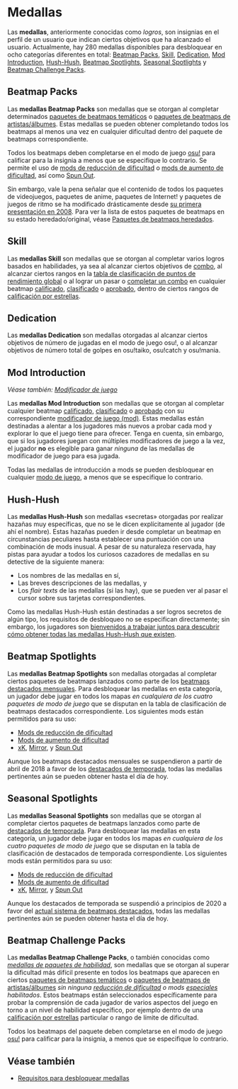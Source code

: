 # Medallas

Las **medallas**, anteriormente conocidas como *logros*, son insignias en el perfil de un usuario que indican ciertos objetivos que ha alcanzado el usuario. Actualmente, hay 280 medallas disponibles para desbloquear en ocho categorías diferentes en total: [Beatmap Packs](#beatmap-packs), [Skill](#skill), [Dedication](#dedication), [Mod Introduction](#mod-introduction), [Hush-Hush](#hush-hush), [Beatmap Spotlights](#beatmap-spotlights), [Seasonal Spotlights](#seasonal-spotlights) y [Beatmap Challenge Packs](#beatmap-challenge-packs).

## Beatmap Packs

Las **medallas Beatmap Packs** son medallas que se otorgan al completar determinados [paquetes de beatmaps temáticos](https://osu.ppy.sh/beatmaps/packs?type=theme) o [paquetes de beatmaps de artistas/álbumes](https://osu.ppy.sh/beatmaps/packs?type=artist). Estas medallas se pueden obtener completando todos los beatmaps al menos una vez en cualquier dificultad dentro del paquete de beatmaps correspondiente.

Todos los beatmaps deben completarse en el modo de juego [osu!](/wiki/Game_mode/osu!) para calificar para la insignia a menos que se especifique lo contrario. Se permite el uso de [mods de reducción de dificultad](/wiki/Game_modifier#reducción-de-dificultad) o [mods de aumento de dificultad](/wiki/Game_modifier#aumento-de-dificultad), así como [Spun Out](/wiki/Game_modifier/Spun_Out).

Sin embargo, vale la pena señalar que el contenido de todos los paquetes de videojuegos, paquetes de anime, paquetes de Internet! y paquetes de juegos de ritmo se ha modificado drásticamente desde [su primera presentación en 2008](https://osu.ppy.sh/community/forums/topics/1853). Para ver la lista de estos paquetes de beatmaps en su estado heredado/original, véase [Paquetes de beatmaps heredados](/wiki/Medals/Legacy_beatmap_packs).

## Skill

Las **medallas Skill** son medallas que se otorgan al completar varios logros basados en habilidades, ya sea al alcanzar ciertos objetivos de [combo](/wiki/Beatmapping/Combo), al alcanzar ciertos rangos en la [tabla de clasificación de puntos de rendimiento global](https://osu.ppy.sh/rankings/osu/performance) o al lograr un pasar o [completar un combo](/wiki/Gameplay/Full_combo) en cualquier beatmap [calificado](/wiki/Beatmap/Category#calificados), [clasificado](/wiki/Beatmap/Category#clasificados) o [aprobado](/wiki/Beatmap/Category#aprobados), dentro de ciertos rangos de [calificación por estrellas](/wiki/Beatmapping/Star_rating).

## Dedication

Las **medallas Dedication** son medallas otorgadas al alcanzar ciertos objetivos de número de jugadas en el modo de juego osu!, o al alcanzar objetivos de número total de golpes en osu!taiko, osu!catch y osu!mania.

## Mod Introduction

*Véase también: [Modificador de juego](/wiki/Game_modifier)*

Las **medallas Mod Introduction** son medallas que se otorgan al completar cualquier beatmap [calificado](/wiki/Beatmap/Category#calificados), [clasificado](/wiki/Beatmap/Category#clasificados) o [aprobado](/wiki/Beatmap/Category#aprobados) con su correspondiente [modificador de juego (mod)](/wiki/Game_modifier). Estas medallas están destinadas a alentar a los jugadores más nuevos a probar cada mod y explorar lo que el juego tiene para ofrecer. Tenga en cuenta, sin embargo, que si los jugadores juegan con múltiples modificadores de juego a la vez, el jugador **no** es elegible para ganar *ninguna* de las medallas de modificador de juego para esa jugada.

Todas las medallas de introducción a mods se pueden desbloquear en cualquier [modo de juego](/wiki/Game_mode), a menos que se especifique lo contrario.

## Hush-Hush

Las **medallas Hush-Hush** son medallas «secretas» otorgadas por realizar hazañas muy específicas, que no se le dicen explícitamente al jugador (de ahí el nombre). Estas hazañas pueden ir desde completar un beatmap en circunstancias peculiares hasta establecer una puntuación con una combinación de mods inusual. A pesar de su naturaleza reservada, hay pistas para ayudar a todos los curiosos cazadores de medallas en su detective de la siguiente manera:

- Los nombres de las medallas en sí,
- Las breves descripciones de las medallas, y
- Los *flair texts* de las medallas (si las hay), que se pueden ver al pasar el cursor sobre sus tarjetas correspondientes.

Como las medallas Hush-Hush están destinadas a ser logros secretos de algún tipo, los requisitos de desbloqueo no se especifican directamente; sin embargo, los jugadores son [bienvenidos a trabajar juntos para descubrir cómo obtener todas las medallas Hush-Hush que existen](https://osu.ppy.sh/home/news/2016-08-17-new-hush-hush-medals).

## Beatmap Spotlights

Las **medallas Beatmap Spotlights** son medallas otorgadas al completar ciertos paquetes de beatmaps lanzados como parte de los [beatmaps destacados mensuales](https://osu.ppy.sh/home/news/2017-03-18-introducing-to-you-spotlights). Para desbloquear las medallas en esta categoría, un jugador debe jugar en todos los mapas *en cualquiera de los cuatro paquetes de modo de juego* que se disputan en la tabla de clasificación de beatmaps destacados correspondiente. Los siguientes mods están permitidos para su uso:

- [Mods de reducción de dificultad](/wiki/Game_modifier#reducción-de-dificultad)
- [Mods de aumento de dificultad](/wiki/Game_modifier#aumento-de-dificultad)
- [xK](/wiki/Game_modifier/xK), [Mirror](/wiki/Game_modifier/Mirror), y [Spun Out](/wiki/Game_modifier/Spun_Out)

Aunque los beatmaps destacados mensuales se suspendieron a partir de abril de 2018 a favor de los [destacados de temporada](https://osu.ppy.sh/home/news/2018-11-01-beatmap-spotlights-summer-2018), todas las medallas pertinentes aún se pueden obtener hasta el día de hoy.

## Seasonal Spotlights

Las **medallas Seasonal Spotlights** son medallas que se otorgan al completar ciertos paquetes de beatmaps lanzados como parte de [destacados de temporada](https://osu.ppy.sh/home/news/2018-11-01-beatmap-spotlights-summer-2018). Para desbloquear las medallas en esta categoría, un jugador debe jugar en todos los mapas *en cualquiera de los cuatro paquetes de modo de juego* que se disputan en la tabla de clasificación de destacados de temporada correspondiente. Los siguientes mods están permitidos para su uso:

- [Mods de reducción de dificultad](/wiki/Game_modifier#reducción-de-dificultad)
- [Mods de aumento de dificultad](/wiki/Game_modifier#aumento-de-dificultad)
- [xK](/wiki/Game_modifier/xK), [Mirror](/wiki/Game_modifier/Mirror), y [Spun Out](/wiki/Game_modifier/Spun_Out)

Aunque los destacados de temporada se suspendió a principios de 2020 a favor del [actual sistema de beatmaps destacados](/wiki/Beatmap_Spotlights), todas las medallas pertinentes aún se pueden obtener hasta el día de hoy.

## Beatmap Challenge Packs

Las **medallas Beatmap Challenge Packs**, o también conocidas como [*medallas de paquetes de habilidad*](https://osu.ppy.sh/home/news/2020-11-20-featured-artist-beatmap-updates-from-the-mappers-guild#skill-packs), son medallas que se otorgan al superar la dificultad más difícil presente en todos los beatmaps que aparecen en ciertos [paquetes de beatmaps temáticos](https://osu.ppy.sh/beatmaps/packs?type=theme) o [paquetes de beatmaps de artistas/álbumes](https://osu.ppy.sh/beatmaps/packs?type=artist) *sin ninguna [reducción de dificultad](/wiki/Game_modifier#reducción-de-dificultad) o mods [especiales](/wiki/Game_modifier#especiales) habilitados*. Estos beatmaps están seleccionados específicamente para probar la comprensión de cada jugador de varios aspectos del juego en torno a un nivel de habilidad específico, por ejemplo dentro de una [calificación por estrellas](/wiki/Beatmapping/Star_rating) particular o rango de límite de dificultad.

Todos los beatmaps del paquete deben completarse en el modo de juego [osu!](/wiki/Game_mode/osu!) para calificar para la insignia, a menos que se especifique lo contrario.

## Véase también

- [Requisitos para desbloquear medallas](Unlock_requirements)
